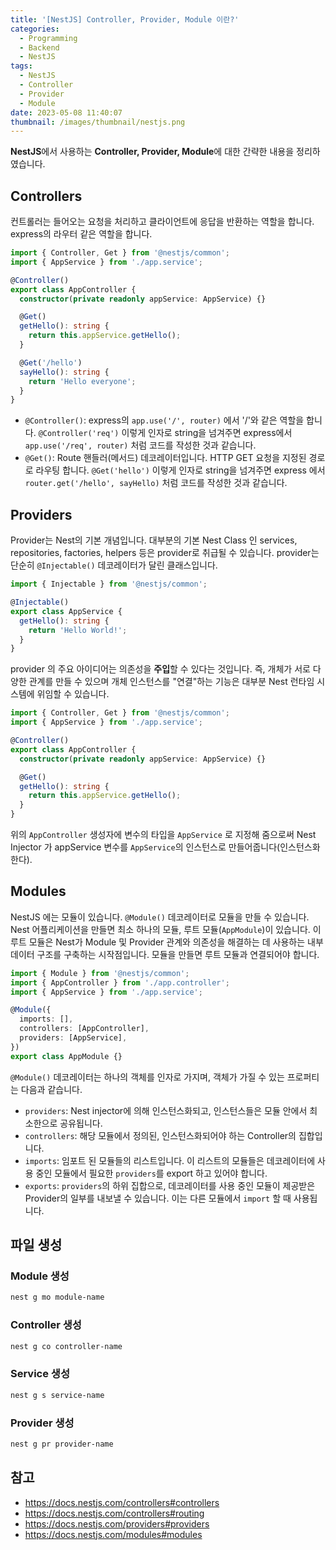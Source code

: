 ```yaml
---
title: '[NestJS] Controller, Provider, Module 이란?'
categories:
  - Programming
  - Backend
  - NestJS
tags:
  - NestJS
  - Controller
  - Provider
  - Module
date: 2023-05-08 11:40:07
thumbnail: /images/thumbnail/nestjs.png
---
```


**NestJS**에서 사용하는 **Controller, Provider, Module**에 대한 간략한 내용을 정리하였습니다.

## Controllers

컨트롤러는 들어오는 요청을 처리하고 클라이언트에 응답을 반환하는 역할을 합니다. express의 라우터 같은 역할을 합니다.

```ts
import { Controller, Get } from '@nestjs/common';
import { AppService } from './app.service';

@Controller()
export class AppController {
  constructor(private readonly appService: AppService) {}

  @Get()
  getHello(): string {
    return this.appService.getHello();
  }

  @Get('/hello')
  sayHello(): string {
    return 'Hello everyone';
  }
}
```

- `@Controller()`: express의 `app.use('/', router)` 에서 '/'와 같은 역할을 합니다. `@Controller('req')` 이렇게 인자로 string을 넘겨주면 express에서 `app.use('/req', router)` 처럼 코드를 작성한 것과 같습니다.
- `@Get()`: Route 핸들러(메서드) 데코레이터입니다. HTTP GET 요청을 지정된 경로로 라우팅 합니다. `@Get('hello')` 이렇게 인자로 string을 넘겨주면 express 에서 `router.get('/hello', sayHello)` 처럼 코드를 작성한 것과 같습니다.

## Providers

Provider는 Nest의 기본 개념입니다. 대부분의 기본 Nest Class 인 services, repositories, factories, helpers 등은 provider로 취급될 수 있습니다. provider는 단순히 `@Injectable()` 데코레이터가 달린 클래스입니다.

```ts
import { Injectable } from '@nestjs/common';

@Injectable()
export class AppService {
  getHello(): string {
    return 'Hello World!';
  }
}
```

provider 의 주요 아이디어는 의존성을 **주입**할 수 있다는 것입니다. 즉, 개체가 서로 다양한 관계를 만들 수 있으며 개체 인스턴스를 "연결"하는 기능은 대부분 Nest 런타임 시스템에 위임할 수 있습니다.

```ts
import { Controller, Get } from '@nestjs/common';
import { AppService } from './app.service';

@Controller()
export class AppController {
  constructor(private readonly appService: AppService) {}

  @Get()
  getHello(): string {
    return this.appService.getHello();
  }
}
```

위의 `AppController` 생성자에 변수의 타입을 `AppService` 로 지정해 줌으로써 Nest Injector 가 appService 변수를 `AppService`의 인스턴스로 만들어줍니다(인스턴스화한다).

## Modules

NestJS 에는 모듈이 있습니다. `@Module()` 데코레이터로 모듈을 만들 수 있습니다.
Nest 어플리케이션을 만들면 최소 하나의 모듈, 루트 모듈(`AppModule`)이 있습니다.
이 루트 모듈은 Nest가 Module 및 Provider 관계와 의존성을 해결하는 데 사용하는 내부 데이터 구조를 구축하는 시작점입니다. 모듈을 만들면 루트 모듈과 연결되어야 합니다.

```ts
import { Module } from '@nestjs/common';
import { AppController } from './app.controller';
import { AppService } from './app.service';

@Module({
  imports: [],
  controllers: [AppController],
  providers: [AppService],
})
export class AppModule {}
```

`@Module()` 데코레이터는 하나의 객체를 인자로 가지며, 객체가 가질 수 있는 프로퍼티는 다음과 같습니다.

- `providers`: Nest injector에 의해 인스턴스화되고, 인스턴스들은 모듈 안에서 최소한으로 공유됩니다.
- `controllers`: 해당 모듈에서 정의된, 인스턴스화되어야 하는 Controller의 집합입니다.
- `imports`: 임포트 된 모듈들의 리스트입니다. 이 리스트의 모듈들은 데코레이터에 사용 중인 모듈에서 필요한 `providers`를 export 하고 있어야 합니다.
- `exports`: `providers`의 하위 집합으로, 데코레이터를 사용 중인 모듈이 제공받은 Provider의 일부를 내보낼 수 있습니다. 이는 다른 모듈에서 `import` 할 때 사용됩니다.

## 파일 생성

### Module 생성

```bash
nest g mo module-name
```

### Controller 생성

```bash
nest g co controller-name
```

### Service 생성

```bash
nest g s service-name
```

### Provider 생성

```bash
nest g pr provider-name
```

## 참고

- https://docs.nestjs.com/controllers#controllers
- https://docs.nestjs.com/controllers#routing
- https://docs.nestjs.com/providers#providers
- https://docs.nestjs.com/modules#modules
